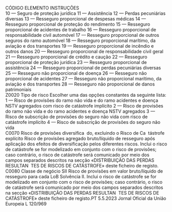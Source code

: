  
CÓDIGO  ELEMENTO  INSTRUÇÕES  
10 — Seguro de proteção jurídica 
11 — Assistência 
12 — Perdas pecuniárias diversas 
13 — Resseguro proporcional de despesas médicas 
14 — Resseguro proporcional de proteção do rendimento 
15 — Resseguro proporcional de acidentes de trabalho 
16 — Resseguro proporcional de responsabilidade civil automóvel 
17 — Resseguro proporcional de outros seguros do ramo automóvel 
18 — Resseguro proporcional marítimo, da aviação e dos transportes 
19 — Resseguro proporcional de incêndio e outros danos 
20 — Resseguro proporcional de responsabilidade civil geral 
21 — Resseguro proporcional de crédito e caução 
22 — Resseguro proporcional de proteção jurídica 
23 — Resseguro proporcional de assistência 
24 — Resseguro proporcional de perdas pecuniárias diversas 
25 — Resseguro não proporcional de doença 
26 — Resseguro não proporcional de acidentes 
27 — Resseguro não proporcional marítimo, da aviação e dos transportes 
28 — Resseguro não proporcional de danos patrimoniais  
Z0020  Tipo de risco  Escolher uma das opções constantes da seguinte lista: 
1 — Risco de provisões do ramo não vida e do ramo acidentes e doença NSTV 
agregados com risco de catástrofe implícito 
2 — Risco de provisões do ramo não vida e do ramo acidentes e doença NSTV 
agregados 
3 — Risco de subscrição de provisões do seguro não vida com risco de catástrofe 
implícito 
4 — Risco de subscrição de provisões do seguro não vida  
C0070  Risco de provisões diversifica ­
do, excluindo o Risco de Ca ­
tástrofe explícito  Risco de provisões agregado bruto/líquido de resseguro após aplicação dos efeitos 
de diversificação pelos diferentes riscos. 
Inclui o risco de catástrofe se for modelizado em conjunto com o risco de 
provisões; caso contrário, o risco de catástrofe será comunicado por meio dos 
campos separados descritos na secção «DISTRIBUIÇÃO DAS PERDAS RESULTAN ­
TES DE RISCOS DE CATÁSTROFE» deste ficheiro de registo.  
C0080  Classe de negócio SII  Risco de provisões em valor bruto/líquido de resseguro para cada LoB Solvência II. 
Inclui o risco de catástrofe se for modelizado em conjunto com o risco de 
provisões; caso contrário, o risco de catástrofe será comunicado por meio dos 
campos separados descritos na secção «DISTRIBUIÇÃO DAS PERDAS RESULTAN ­
TES DE RISCOS DE CATÁSTROFE» deste ficheiro de registo.PT  5.5.2023 Jornal Oficial da União Europeia L 120/969